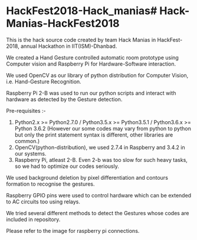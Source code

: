 # HackFest2018-Hack_manias# Hack-Manias-HackFest2018
This is the hack source code created by team Hack Manias in HackFest-2018, annual Hackathon in IIT(ISM)-Dhanbad.

We created a Hand Gesture controlled automatic room prototype using Computer vision and Raspberry Pi for Hardware-Software interaction. 

We used OpenCV as our library of python distribution for Computer Vision, i.e. Hand-Gesture Recognition. 

Raspberry Pi 2-B was used to run our python scripts and interact with hardware as detected by the Gesture detection.

Pre-requisites :- 
1. Python2.x >= Python2.7.0 / Python3.5.x >= Python3.5.1 / Python3.6.x >= Python 3.6.2 (However our some codes may vary from python to python but only the print statement syntax is different, other libraries are common.)
2. OpenCV(python-distribution), we used 2.7.4 in Raspberry and 3.4.2 in our systems.
3. Raspberry Pi, atleast 2-B. Even 2-b was too slow for such heavy tasks, so we had to optimize our codes seriously.

We used background deletion by pixel differentiation and contours formation to recognise the gestures.

Raspberry GPIO pins were used to control hardware which can be extended to AC circuits too using relays.

We tried several different methods to detect the Gestures whose codes are included in repository.

Please refer to the image for raspberry pi connections.
